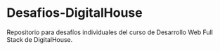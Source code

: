 # Desafios-DigitalHouse
Repositorio para desafíos individuales del curso de Desarrollo Web Full Stack de DigitalHouse.
